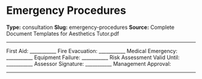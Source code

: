 # Emergency Procedures

**Type:** consultation
**Slug:** emergency-procedures
**Source:** Complete Document Templates for Aesthetics Tutor.pdf

---

First Aid: ___________ Fire Evacuation: ___________ Medical Emergency: ___________ Equipment
Failure: ___________
Risk Assessment Valid Until: ___________ Assessor Signature: ___________ Management Approval:
___________
